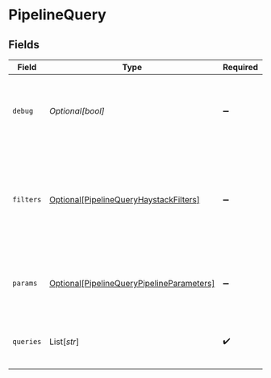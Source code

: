 # PipelineQuery


## Fields

| Field                                                                                                                                                    | Type                                                                                                                                                     | Required                                                                                                                                                 | Description                                                                                                                                              |
| -------------------------------------------------------------------------------------------------------------------------------------------------------- | -------------------------------------------------------------------------------------------------------------------------------------------------------- | -------------------------------------------------------------------------------------------------------------------------------------------------------- | -------------------------------------------------------------------------------------------------------------------------------------------------------- |
| `debug`                                                                                                                                                  | *Optional[bool]*                                                                                                                                         | :heavy_minus_sign:                                                                                                                                       | Shows debug output for the pipeline (for example, prompt).                                                                                               |
| `filters`                                                                                                                                                | [Optional[PipelineQueryHaystackFilters]](../../models/shared/pipelinequeryhaystackfilters.md)                                                            | :heavy_minus_sign:                                                                                                                                       | Filters you can use to narrow down the search. For more information, see [metadata filtering](https://docs.haystack.deepset.ai/docs/metadata-filtering). |
| `params`                                                                                                                                                 | [Optional[PipelineQueryPipelineParameters]](../../models/shared/pipelinequerypipelineparameters.md)                                                      | :heavy_minus_sign:                                                                                                                                       | Parameters you can use to customize the pipeline.                                                                                                        |
| `queries`                                                                                                                                                | List[*str*]                                                                                                                                              | :heavy_check_mark:                                                                                                                                       | A list of queries you want to run through the pipeline.                                                                                                  |